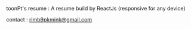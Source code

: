 toonPt's resume : A resume build by ReactJs (responsive for any device)

contact : rimb9pkmink@gmail.com